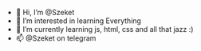 - 👋 Hi, I’m @Szeket
- 👀 I’m interested in learning Everything 
- 🌱 I’m currently learning js, html, css and all that jazz :)
- 📫 @Szeket on telegram

<!---
Szeket/Szeket is a ✨ special ✨ repository because its `README.md` (this file) appears on your GitHub profile.
You can click the Preview link to take a look at your changes.
--->
